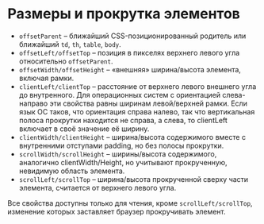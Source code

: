 # Размеры и прокрутка элементов

- `offsetParent` – ближайший CSS-позиционированный родитель или ближайший `td`, `th`, `table`, `body`.
- `offsetLeft/offsetTop` – позиция в пикселях верхнего левого угла относительно `offsetParent`.
- `offsetWidth/offsetHeight` – «внешняя» ширина/высота элемента, включая рамки.
- `clientLeft/clientTop` – расстояние от верхнего левого внешнего угла до внутренного. Для операционных систем с ориентацией слева-направо эти свойства равны ширинам левой/верхней рамки. Если язык ОС таков, что ориентация справа налево, так что вертикальная полоса прокрутки находится не справа, а слева, то clientLeft включает в своё значение её ширину.
- `clientWidth/clientHeight` – ширина/высота содержимого вместе с внутренними отступами padding, но без полосы прокрутки.
- `scrollWidth/scrollHeight` – ширины/высота содержимого, аналогично clientWidth/Height, но учитывают прокрученную, невидимую область элемента.
- `scrollLeft/scrollTop` – ширина/высота прокрученной сверху части элемента, считается от верхнего левого угла.

Все свойства доступны только для чтения, кроме `scrollLeft/scrollTop`, изменение которых заставляет браузер прокручивать элемент.